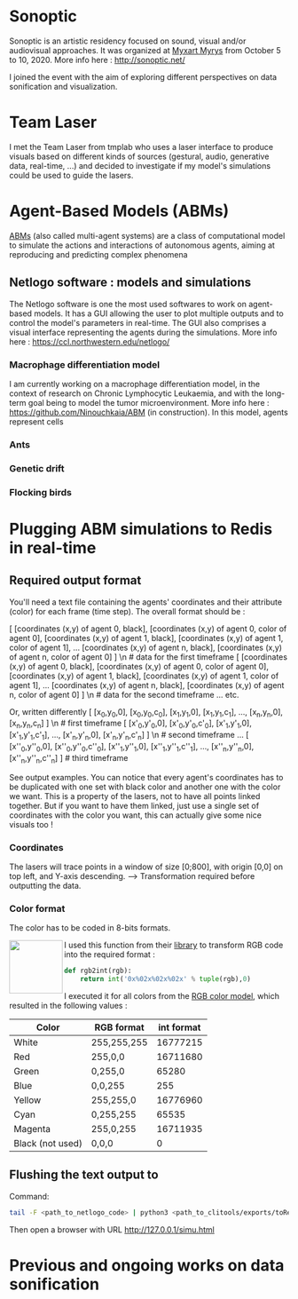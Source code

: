 # Sonoptic

Sonoptic is an artistic residency focused on sound, visual and/or audiovisual approaches. 
It was organized at [Myxart Myrys](http://mixart-myrys.org/) from October 5 to 10, 2020.
More info here : http://sonoptic.net/

I joined the event with the aim of exploring different perspectives on data sonification and visualization.

# Team Laser

I met the Team Laser from tmplab who uses a laser interface to produce visuals based on different kinds of sources (gestural, audio, generative data, real-time, ...) and decided to investigate if my model's simulations could be used to guide the lasers.

# Agent-Based Models (ABMs)

[ABMs](https://en.wikipedia.org/wiki/Agent-based_model) (also called multi-agent systems) are a class of computational model to simulate the actions and interactions of autonomous agents, aiming at reproducing and predicting complex phenomena

## Netlogo software : models and simulations

The Netlogo software is one the most used softwares to work on agent-based models. It has a GUI allowing the user to plot multiple outputs and to control the model's parameters in real-time. The GUI also comprises a visual interface representing the agents during the simulations. More info here : https://ccl.northwestern.edu/netlogo/

### Macrophage differentiation model

I am currently working on a macrophage differentiation model, in the context of research on Chronic Lymphocytic Leukaemia, and with the long-term goal being to model the tumor microenvironment. More info here : https://github.com/Ninouchkaia/ABM (in construction). In this model, agents represent cells

### Ants

### Genetic drift

### Flocking birds

# Plugging ABM simulations to Redis in real-time

## Required output format
You'll need a text file containing the agents' coordinates and their attribute (color) for each frame (time step).
The overall format should be : 

[ [coordinates (x,y) of agent 0, black], [coordinates (x,y) of agent 0, color of agent 0], [coordinates (x,y) of agent 1, black], [coordinates (x,y) of agent 1, color of agent 1], ... [coordinates (x,y) of agent n, black], [coordinates (x,y) of agent n, color of agent 0] ] \n # data for the first timeframe
[ [coordinates (x,y) of agent 0, black], [coordinates (x,y) of agent 0, color of agent 0], [coordinates (x,y) of agent 1, black], [coordinates (x,y) of agent 1, color of agent 1], ... [coordinates (x,y) of agent n, black], [coordinates (x,y) of agent n, color of agent 0] ] \n # data for the second timeframe
...
etc.

Or, written differently
[ [x<sub>0</sub>,y<sub>0</sub>,0], [x<sub>0</sub>,y<sub>0</sub>,c<sub>0</sub>], [x<sub>1</sub>,y<sub>1</sub>,0], [x<sub>1</sub>,y<sub>1</sub>,c<sub>1</sub>], ..., [x<sub>n</sub>,y<sub>n</sub>,0], [x<sub>n</sub>,y<sub>n</sub>,c<sub>n</sub>] ] \n # first timeframe
[ [x'<sub>0</sub>,y'<sub>0</sub>,0], [x'<sub>0</sub>,y'<sub>0</sub>,c'<sub>0</sub>], [x'<sub>1</sub>,y'<sub>1</sub>,0], [x'<sub>1</sub>,y'<sub>1</sub>,c'<sub>1</sub>], ..., [x'<sub>n</sub>,y'<sub>n</sub>,0], [x'<sub>n</sub>,y'<sub>n</sub>,c'<sub>n</sub>] ] \n # second timeframe
...
[ [x''<sub>0</sub>,y''<sub>0</sub>,0], [x''<sub>0</sub>,y''<sub>0</sub>,c''<sub>0</sub>], [x''<sub>1</sub>,y''<sub>1</sub>,0], [x''<sub>1</sub>,y''<sub>1</sub>,c''<sub>1</sub>], ..., [x''<sub>n</sub>,y''<sub>n</sub>,0], [x''<sub>n</sub>,y''<sub>n</sub>,c''<sub>n</sub>] ] # third timeframe

See output examples. You can notice that every agent's coordinates has to be duplicated with one set with black color and another one with the color we want. This is a property of the lasers, not to have all points linked together. But if you want to have them linked, just use a single set of coordinates with the color you want, this can actually give some nice visuals too !


### Coordinates

The lasers will trace points in a window of size [0;800], with origin [0,0] on top left, and Y-axis descending.
--> Transformation required before outputting the data.

### Color format

The color has to be coded in 8-bits formats. 

<img align="left" src="https://upload.wikimedia.org/wikipedia/commons/thumb/c/c2/AdditiveColor.svg/1024px-AdditiveColor.svg.png" width=96>

I used this function from their [library](https://git.interhacker.space/teamlaser/LJ/src/branch/master/clitools/filters/colorcycle.py) to transform RGB code into the required format :

```python
def rgb2int(rgb):
    return int('0x%02x%02x%02x' % tuple(rgb),0)
```
I executed it for all colors from the [RGB color model](https://en.wikipedia.org/wiki/RGB_color_model), which resulted in the following values :

Color | RGB format | int format
------------ | ------------ | -------------
White | 255,255,255 | 16777215 
Red | 255,0,0 | 16711680 
Green| 0,255,0 | 65280 
Blue | 0,0,255 | 255 
Yellow | 255,255,0 | 16776960 
Cyan | 0,255,255 | 65535 
Magenta | 255,0,255 | 16711935
Black (not used) | 0,0,0 | 0 




## Flushing the text output to 

Command:
```bash
tail -F <path_to_netlogo_code> | python3 <path_to_clitools/exports/toRedis.py> -i 127.0.0.1 -k /pl/0/0
```

Then open a browser with URL http://127.0.0.1/simu.html


# Previous and ongoing works on data sonification
